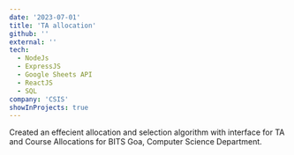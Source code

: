 ```yaml
---
date: '2023-07-01'
title: 'TA allocation'
github: ''
external: ''
tech:
  - NodeJs
  - ExpressJS
  - Google Sheets API
  - ReactJS
  - SQL
company: 'CSIS'
showInProjects: true
---
```


Created an effecient allocation and selection algorithm with interface for TA and Course Allocations for BITS Goa, Computer Science Department.
